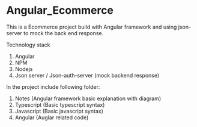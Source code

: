 # Angular_Ecommerce

This is a Ecommerce project build with Angular framework and using json-server to mock the back end response.

Technology stack
1. Angular
2. NPM
3. Nodejs
4. Json server / Json-auth-server (mock backend response)

In the project include following folder:
1. Notes (Angular framework basic explanation with diagram)
2. Typescript (Basic typescript syntax)
3. Javascript (Basic javascript syntax)
4. Angular (Auglar related code)
